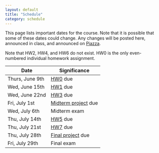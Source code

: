 ```yaml
---
layout: default
title: "Schedule"
category: schedule
---
```


This page lists important dates for the course. Note that it is possible that some
of these dates could change. Any changes will be posted here, announced in class,
and announced on [Piazza](https://piazza.com/jhu/summer2022/en601220/home).

Note that HW2, HW4, and HW6 do not exist. HW0 is the only even-numbered
individual homework assignment.

Date | Significance
---- | ------------
Thurs, June 9th | [HW0](assign/hw0.html) due
Wed, June 15th | [HW1](assign/hw1.html) due
Wed, June 22nd | [HW3](assign/hw3.html) due
Fri, July 1st | [Midterm project](assign/midterm.html) due
Wed, July 6th | Midterm exam
Thu, July 14th | [HW5](assign/hw5.html) due
Thu, July 21st | [HW7](assign/hw7.html) due
Thu, July 28th | [Final project](assign/final.html) due
Fri, July 29th | Final exam
